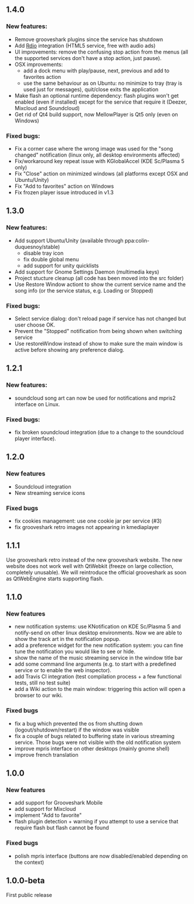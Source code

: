 ## 1.4.0

### New features:
- Remove grooveshark plugins since the service has shutdown
- Add [Rdio](http://rdio.com) integration (HTML5 service, free with audio ads)
- UI improvements: remove the confusing stop action from the menus (all the supported services
  don't have a stop action, just pause).
- OSX improvements:
    - add a dock menu with play/pause, next, previous and add to favorites action
    - use the same behaviour as on Ubuntu: no minimize to tray (tray is used just for messages), quit/close exits the
      application
- Make flash an optional runtime dependency: flash plugins won't get enabled (even if installed) except
  for the service that require it (Deezer, Mixcloud and Soundcloud)
- Get rid of Qt4 build support, now MellowPlayer is Qt5 only (even on Windows)

### Fixed bugs:
- Fix a corner case where the wrong image was used for the "song changed" notification (linux only,
  all desktop environments affected)
- Fix/workaround key repeat issue with KGlobalAccel (KDE Sc/Plasma 5 only)
- Fix "Close" action on minimized windows (all platforms except OSX and Ubuntu/Unity)
- Fix "Add to favorites" action on Windows
- Fix frozen player issue introduced in v1.3


## 1.3.0

### New features:
- Add support Ubuntu/Unity (available through ppa:colin-duquesnoy/stable)
    - disable tray icon
    - fix double global menu
    - add support for unity quicklists
- Add support for Gnome Settings Daemon (multimedia keys)
- Project stucture cleanup (all code has been moved into the src folder)
- Use Restore Window actiont to show the current service name and the song info
  (or the service status, e.g. Loading or Stopped)
  
### Fixed bugs:

- Select service dialog: don't reload page if service has not changed but user
  choose OK.
- Prevent the "Stopped" notification from being shown when switching service
- Use restoreWindow instead of show to make sure the main window is active 
  before showing any preference dialog.


## 1.2.1

### New features:
- soundcloud song art can now be used for notifications and mpris2 interface on Linux.

### Fixed bugs:
- fix broken soundcloud integration (due to a change to the soundcloud player interface).

## 1.2.0

### New features
- Soundcloud integration
- New streaming service icons

### Fixed bugs
- fix cookies management: use one cookie jar per service (#3)
- fix grooveshark retro images not appearing in kmediaplayer

## 1.1.1

Use grooveshark retro instead of the new grooveshark website. 
The new website does not work well with QtWebkit (freeze on large collection, completely unusable).
We will reintroduce the official grooveshark as soon as QtWebEngine starts supporting flash.


## 1.1.0

### New features

- new notification systems: use KNotification on KDE Sc/Plasma 5 and notify-send on other
  linux desktop environments. Now we are able to show the track art in the notification popup.
- add a preference widget for the new notification system: you can fine tune the notification you
  would like to see or hide.
- show the name of the music streaming service in the window title bar
- add some command line arguments (e.g. to start with a predefined service or to enable the web inspector).
- add Travis CI integration (test compilation process + a few functional tests, still no test suite)
- add a Wiki action to the main window: triggering this action will open a browser to our wiki.

### Fixed bugs

- fix a bug which prevented the os from shutting down (logout/shutdown/restart) if the window was visible
- fix a couple of bugs related to buffering state in various streaming service. Those bugs were not 
  visible with the old notification system
- improve mpris interface on other desktops (mainly gnome shell)
- improve french translation

## 1.0.0

### New features
- add support for Grooveshark Mobile
- add support for Mixcloud
- implement "Add to favorite"
- flash plugin detection + warning if you attempt to use a service that require flash but flash cannot be found

### Fixed bugs
- polish mpris interface (buttons are now disabled/enabled depending on the context)

## 1.0.0-beta

First public release
